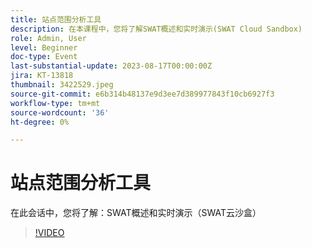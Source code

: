 ```yaml
---
title: 站点范围分析工具
description: 在本课程中，您将了解SWAT概述和实时演示(SWAT Cloud Sandbox)
role: Admin, User
level: Beginner
doc-type: Event
last-substantial-update: 2023-08-17T00:00:00Z
jira: KT-13818
thumbnail: 3422529.jpeg
source-git-commit: e6b314b48137e9d3ee7d389977843f10cb6927f3
workflow-type: tm+mt
source-wordcount: '36'
ht-degree: 0%

---
```



# 站点范围分析工具

在此会话中，您将了解：SWAT概述和实时演示（SWAT云沙盒）

>[!VIDEO](https://video.tv.adobe.com/v/3422529/?learn=on)
